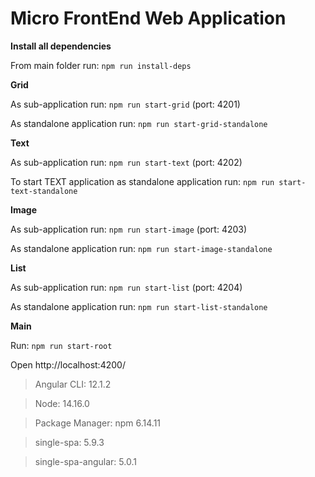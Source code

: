 # Micro FrontEnd Web Application

**Install all dependencies**

From main folder run: `npm run install-deps`

**Grid**

As sub-application run: `npm run start-grid` (port: 4201)

As standalone application run: `npm run start-grid-standalone`

**Text**

As sub-application run: `npm run start-text` (port: 4202)

To start TEXT application as standalone application run: `npm run start-text-standalone`

**Image**

As sub-application run: `npm run start-image` (port: 4203)

As standalone application run: `npm run start-image-standalone`

**List**

As sub-application run: `npm run start-list` (port: 4204)

As standalone application run: `npm run start-list-standalone`

**Main**

Run: `npm run start-root`

Open http://localhost:4200/




> Angular CLI: 12.1.2

> Node: 14.16.0

> Package Manager: npm 6.14.11

> single-spa: 5.9.3

> single-spa-angular: 5.0.1
